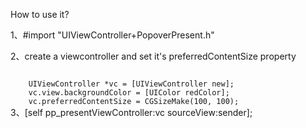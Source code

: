 <t>How to use it?</t>
<p>1、#import "UIViewController+PopoverPresent.h"</p>
<p>2、create a viewcontroller and set it's preferredContentSize property</p>
<code>
    UIViewController *vc = [UIViewController new];
    vc.view.backgroundColor = [UIColor redColor];
    vc.preferredContentSize = CGSizeMake(100, 100);
</code>
3、[self pp_presentViewController:vc sourceView:sender];
    
